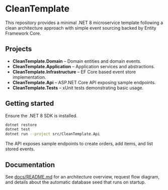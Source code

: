 # CleanTemplate

This repository provides a minimal .NET 8 microservice template following a clean architecture approach with simple event sourcing backed by Entity Framework Core.

## Projects

- **CleanTemplate.Domain** – Domain entities and domain events.
- **CleanTemplate.Application** – Application services and abstractions.
- **CleanTemplate.Infrastructure** – EF Core based event store implementation.
- **CleanTemplate.Api** – ASP.NET Core API exposing sample endpoints.
- **CleanTemplate.Tests** – xUnit tests demonstrating basic usage.

## Getting started

Ensure the .NET 8 SDK is installed.

```bash
dotnet restore
dotnet test
dotnet run --project src/CleanTemplate.Api
```

The API exposes sample endpoints to create orders, add items, and list stored events.

## Documentation

See [docs/README.md](docs/README.md) for an architecture overview, request flow diagram, and details about the automatic database seed that runs on startup.
